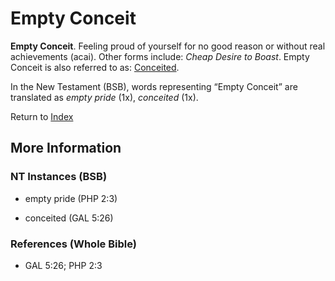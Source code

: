 # Empty Conceit
**Empty Conceit**. 
Feeling proud of yourself for no good reason or without real achievements (acai). 
Other forms include: 
*Cheap Desire to Boast*. 
Empty Conceit is also referred to as: 
[Conceited](Conceited.md). 




In the New Testament (BSB), words representing “Empty Conceit” are translated as 
*empty pride* (1x), *conceited* (1x). 


Return to [Index](00-Index.md)

## More Information

### NT Instances (BSB)

* empty pride (PHP 2:3)

* conceited (GAL 5:26)



### References (Whole Bible)

* GAL 5:26; PHP 2:3



